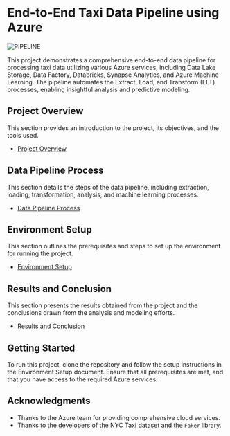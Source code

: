 # End-to-End Taxi Data Pipeline using Azure
![PIPELINE](https://github.com/user-attachments/assets/2d2d8b98-dfe5-4823-b8c1-c14fb0a71485)

This project demonstrates a comprehensive end-to-end data pipeline for processing taxi data utilizing various Azure services, including Data Lake Storage, Data Factory, Databricks, Synapse Analytics, and Azure Machine Learning. The pipeline automates the Extract, Load, and Transform (ELT) processes, enabling insightful analysis and predictive modeling.

## Project Overview
This section provides an introduction to the project, its objectives, and the tools used.
- [Project Overview](project_overview.md)

## Data Pipeline Process
This section details the steps of the data pipeline, including extraction, loading, transformation, analysis, and machine learning processes.
- [Data Pipeline Process](data_pipeline.md)

## Environment Setup
This section outlines the prerequisites and steps to set up the environment for running the project.
- [Environment Setup](environment_setup.md)

## Results and Conclusion
This section presents the results obtained from the project and the conclusions drawn from the analysis and modeling efforts.
- [Results and Conclusion](results_conclusion.md)

## Getting Started
To run this project, clone the repository and follow the setup instructions in the Environment Setup document. Ensure that all prerequisites are met, and that you have access to the required Azure services.

## Acknowledgments
- Thanks to the Azure team for providing comprehensive cloud services.
- Thanks to the developers of the NYC Taxi dataset and the `Faker` library.

